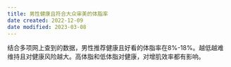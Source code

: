 ```yaml
---
title: 男性健康且符合大众审美的体脂率
date created: 2022-12-09
date modified: 2023-03-08
---
```


结合多项网上查到的数据，男性推荐健康且好看的体脂率在8%-18%。越低越难维持且对健康风险越大。高体脂和低体脂对健康，对增肌效率都有影响。
